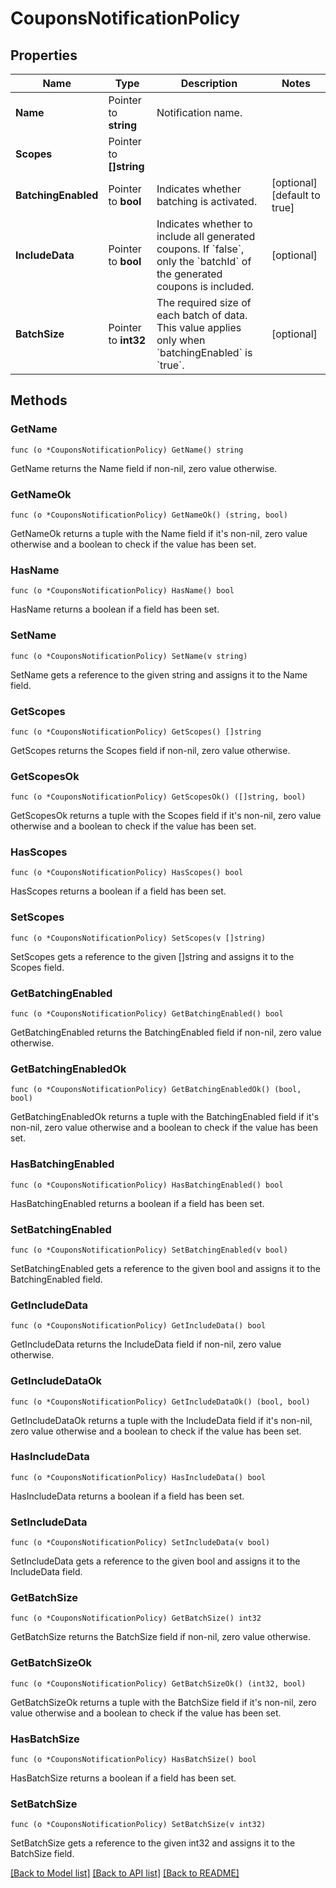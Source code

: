 # CouponsNotificationPolicy

## Properties

Name | Type | Description | Notes
------------ | ------------- | ------------- | -------------
**Name** | Pointer to **string** | Notification name. | 
**Scopes** | Pointer to **[]string** |  | 
**BatchingEnabled** | Pointer to **bool** | Indicates whether batching is activated. | [optional] [default to true]
**IncludeData** | Pointer to **bool** | Indicates whether to include all generated coupons. If &#x60;false&#x60;, only the &#x60;batchId&#x60; of the generated coupons is included. | [optional] 
**BatchSize** | Pointer to **int32** | The required size of each batch of data. This value applies only when &#x60;batchingEnabled&#x60; is &#x60;true&#x60;. | [optional] 

## Methods

### GetName

`func (o *CouponsNotificationPolicy) GetName() string`

GetName returns the Name field if non-nil, zero value otherwise.

### GetNameOk

`func (o *CouponsNotificationPolicy) GetNameOk() (string, bool)`

GetNameOk returns a tuple with the Name field if it's non-nil, zero value otherwise
and a boolean to check if the value has been set.

### HasName

`func (o *CouponsNotificationPolicy) HasName() bool`

HasName returns a boolean if a field has been set.

### SetName

`func (o *CouponsNotificationPolicy) SetName(v string)`

SetName gets a reference to the given string and assigns it to the Name field.

### GetScopes

`func (o *CouponsNotificationPolicy) GetScopes() []string`

GetScopes returns the Scopes field if non-nil, zero value otherwise.

### GetScopesOk

`func (o *CouponsNotificationPolicy) GetScopesOk() ([]string, bool)`

GetScopesOk returns a tuple with the Scopes field if it's non-nil, zero value otherwise
and a boolean to check if the value has been set.

### HasScopes

`func (o *CouponsNotificationPolicy) HasScopes() bool`

HasScopes returns a boolean if a field has been set.

### SetScopes

`func (o *CouponsNotificationPolicy) SetScopes(v []string)`

SetScopes gets a reference to the given []string and assigns it to the Scopes field.

### GetBatchingEnabled

`func (o *CouponsNotificationPolicy) GetBatchingEnabled() bool`

GetBatchingEnabled returns the BatchingEnabled field if non-nil, zero value otherwise.

### GetBatchingEnabledOk

`func (o *CouponsNotificationPolicy) GetBatchingEnabledOk() (bool, bool)`

GetBatchingEnabledOk returns a tuple with the BatchingEnabled field if it's non-nil, zero value otherwise
and a boolean to check if the value has been set.

### HasBatchingEnabled

`func (o *CouponsNotificationPolicy) HasBatchingEnabled() bool`

HasBatchingEnabled returns a boolean if a field has been set.

### SetBatchingEnabled

`func (o *CouponsNotificationPolicy) SetBatchingEnabled(v bool)`

SetBatchingEnabled gets a reference to the given bool and assigns it to the BatchingEnabled field.

### GetIncludeData

`func (o *CouponsNotificationPolicy) GetIncludeData() bool`

GetIncludeData returns the IncludeData field if non-nil, zero value otherwise.

### GetIncludeDataOk

`func (o *CouponsNotificationPolicy) GetIncludeDataOk() (bool, bool)`

GetIncludeDataOk returns a tuple with the IncludeData field if it's non-nil, zero value otherwise
and a boolean to check if the value has been set.

### HasIncludeData

`func (o *CouponsNotificationPolicy) HasIncludeData() bool`

HasIncludeData returns a boolean if a field has been set.

### SetIncludeData

`func (o *CouponsNotificationPolicy) SetIncludeData(v bool)`

SetIncludeData gets a reference to the given bool and assigns it to the IncludeData field.

### GetBatchSize

`func (o *CouponsNotificationPolicy) GetBatchSize() int32`

GetBatchSize returns the BatchSize field if non-nil, zero value otherwise.

### GetBatchSizeOk

`func (o *CouponsNotificationPolicy) GetBatchSizeOk() (int32, bool)`

GetBatchSizeOk returns a tuple with the BatchSize field if it's non-nil, zero value otherwise
and a boolean to check if the value has been set.

### HasBatchSize

`func (o *CouponsNotificationPolicy) HasBatchSize() bool`

HasBatchSize returns a boolean if a field has been set.

### SetBatchSize

`func (o *CouponsNotificationPolicy) SetBatchSize(v int32)`

SetBatchSize gets a reference to the given int32 and assigns it to the BatchSize field.


[[Back to Model list]](../README.md#documentation-for-models) [[Back to API list]](../README.md#documentation-for-api-endpoints) [[Back to README]](../README.md)


